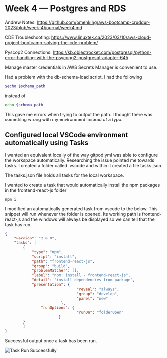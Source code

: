 # Week 4 — Postgres and RDS

Andrew Notes: <https://github.com/omenking/aws-bootcamp-cruddur-2023/blob/week-4/journal/week4.md>

CDE Troubleshooting: <https://www.linuxtek.ca/2023/03/10/aws-cloud-project-bootcamp-solving-the-cde-problem/>

Pyscop2 Connections: <https://kb.objectrocket.com/postgresql/python-error-handling-with-the-psycopg2-postgresql-adapter-645>

Manage master credentials in AWS Secrets Manager is convenient to use.

Had a problem with the db-schema-load script. I had the following

```sh
$echo $schema_path
```

instead of

```sh
echo $schema_path
```

This gave me errors when trying to output the path. I thought there was something wrong with my environment instead of a typo.

## Configured local VSCode environment automatically using Tasks

I wanted an equivalent locally of the way gitpod.yml was able to configure the workspace automatically. Researching the issue pointed me towards tasks. I created a folder called .vscode and within it created a file tasks.json.

The tasks.json file holds all tasks for the local workspace.

I wanted to create a task that would automatically install the npm packages in the frontend-react-js folder

```sh
npm i
```

I modified an automatically generated task from vscode to the below. This snippet will run whenever the folder is opened. Its working path is frontend-react-js and the windows will always be displayed so we can tell that the task has run.

```json
{
    "version": "2.0.0",
    "tasks": [
        {
            "type": "npm",
            "script": "install",
            "path": "frontend-react-js",
            "group": "build",
            "problemMatcher": [],
            "label": "npm: install - frontend-react-js",
            "detail": "install dependencies from package",
            "presentation": {
                                "reveal": "always",
                                "group": "develop",
                                "panel": "new"
                         },
                "runOptions": {
                                "runOn": "folderOpen"
                        }
        }
        ]
}
```

Successful output once a task has been run.

![Task Run Successfully](https://user-images.githubusercontent.com/5746804/224539915-76efbebe-b8bf-4451-8cec-c3b151ae0e51.png)
